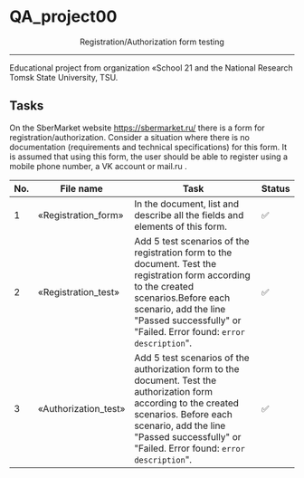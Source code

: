# QA_project00
<div align="center">Registration/Authorization form testing</div>

---

Educational project from organization «School 21 and the National Research Tomsk State University, TSU.

## Tasks

On the SberMarket website https://sbermarket.ru/ there is a form for registration/authorization.
Consider a situation where there is no documentation (requirements and technical specifications) for this form.
It is assumed that using this form, the user should be able to register using a mobile phone number, a VK account or mail.ru .

| No. | File name             | Task                                                                        | Status |
| --- | ----------------------| --------------------------------------------------------------------------- | ------ |
| 1   | «Registration_form»   | In the document, list and describe all the fields and elements of this form.| ✅     |
| 2   | «Registration_test»   | Add 5 test scenarios of the registration form to the document.  Test the registration form according to the created scenarios.Before each scenario, add the line "Passed successfully" or "Failed. Error found: `error description`".            | ✅     |
| 3   | «Authorization_test»  | Add 5 test scenarios of the authorization form to the document. Test the authorization form according to the created scenarios. Before each scenario, add the line "Passed successfully" or "Failed. Error found: `error description`".           | ✅     |
